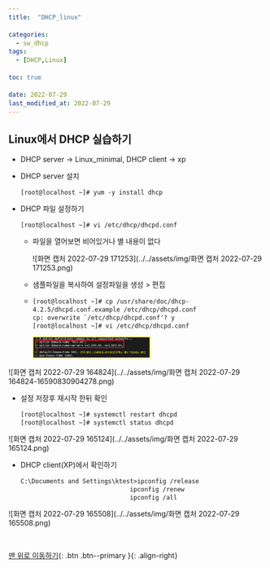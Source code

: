 ```yaml
---
title:  "DHCP_linux" 

categories:
  - sw_dhcp
tags:
  - [DHCP,Linux]

toc: true

date: 2022-07-29
last_modified_at: 2022-07-29
---
```


## Linux에서 DHCP 실습하기

- DHCP server -> Linux_minimal,  DHCP client -> xp 

- DHCP server 설치

  ```
  [root@localhost ~]# yum -y install dhcp
  ```
  
- DHCP 파일 설정하기

  ```
  [root@localhost ~]# vi /etc/dhcp/dhcpd.conf
  ```

  - 파일을 열어보면 비어있거나 별 내용이 없다

    ![화면 캡처 2022-07-29 171253](../../assets/img/화면 캡처 2022-07-29 171253.png)

  - 샘플파일을 복사하여 설정파일을 생성 > 편집 

  - ```
    [root@localhost ~]# cp /usr/share/doc/dhcp-4.2.5/dhcpd.conf.example /etc/dhcp/dhcpd.conf
    cp: overwrite `/etc/dhcp/dhcpd.conf'? y
    [root@localhost ~]# vi /etc/dhcp/dhcpd.conf
    ```

    <img src="../../assets/img/화면 캡처 2022-07-29 164623-16590828445856.png" alt="화면 캡처 2022-07-29 164623" style="zoom:33%;" />

![화면 캡처 2022-07-29 164824](../../assets/img/화면 캡처 2022-07-29 164824-16590830904278.png)

- 설정 저장후 재시작 한뒤 확인

  ```
  [root@localhost ~]# systemctl restart dhcpd
  [root@localhost ~]# systemctl status dhcpd
  ```

![화면 캡처 2022-07-29 165124](../../assets/img/화면 캡처 2022-07-29 165124.png)

- DHCP client(XP)에서 확인하기

  ```
  C:\Documents and Settings\ktest>ipconfig /release
  								ipconfig /renew
  								ipconfig /all
  ```

  

![화면 캡처 2022-07-29 165508](../../assets/img/화면 캡처 2022-07-29 165508.png)

<br>

[맨 위로 이동하기](#){: .btn .btn--primary }{: .align-right}